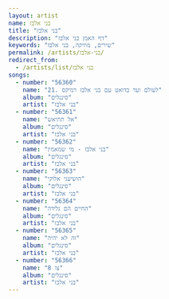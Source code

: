 ```yaml
---
layout: artist
name: בני אלבז
title: "בני אלבז"
description: "דף האמן בני אלבז"
keywords: "שירים, מוזיקה, בני אלבז"
permalink: /artists/בני-אלבז/
redirect_from:
  - /artists/list/בני אלבז
songs:
  - number: "56360"
    name: "21. לעולם ועד בדואט עם בני אלבז רמיקס"
    album: "סינגלים"
    artist: "בני אלבז"
  - number: "56361"
    name: "אל תתיאש"
    album: "סינגלים"
    artist: "בני אלבז"
  - number: "56362"
    name: "בני אלבז - מי שמאמין"
    album: "סינגלים"
    artist: "בני אלבז"
  - number: "56363"
    name: "הושיעני אלוקי"
    album: "סינגלים"
    artist: "בני אלבז"
  - number: "56364"
    name: "החיים הם גלידה"
    album: "סינגלים"
    artist: "בני אלבז"
  - number: "56365"
    name: "זה לא יהיה"
    album: "סינגלים"
    artist: "בני אלבז"
  - number: "56366"
    name: "צו 8"
    album: "סינגלים"
    artist: "בני אלבז"
---
```

